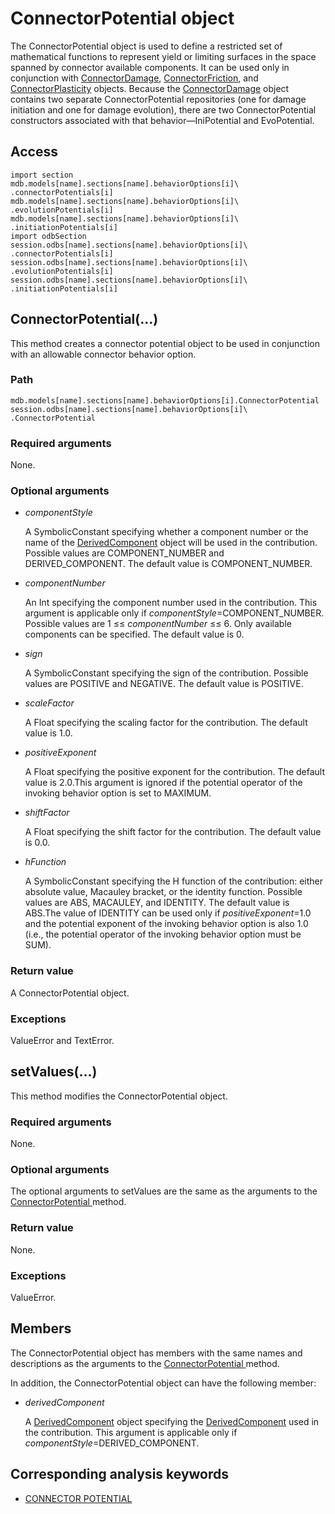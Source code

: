 # ConnectorPotential object

The ConnectorPotential object is used to define a restricted set of mathematical functions to represent yield or limiting surfaces in the space spanned by connector available components. It can be used only in conjunction with [ConnectorDamage](https://help.3ds.com/2022/english/DSSIMULIA_Established/SIMACAEKERRefMap/simaker-c-connectordamagepyc.htm?ContextScope=all), [ConnectorFriction](https://help.3ds.com/2022/english/DSSIMULIA_Established/SIMACAEKERRefMap/simaker-c-connectorfrictionpyc.htm?ContextScope=all), and [ConnectorPlasticity](https://help.3ds.com/2022/english/DSSIMULIA_Established/SIMACAEKERRefMap/simaker-c-connectorplasticitypyc.htm?ContextScope=all) objects. Because the [ConnectorDamage](https://help.3ds.com/2022/english/DSSIMULIA_Established/SIMACAEKERRefMap/simaker-c-connectordamagepyc.htm?ContextScope=all) object contains two separate ConnectorPotential repositories (one for damage initiation and one for damage evolution), there are two ConnectorPotential constructors associated with that behavior—IniPotential and EvoPotential.

## Access

```
import section
mdb.models[name].sections[name].behaviorOptions[i]\
.connectorPotentials[i]
mdb.models[name].sections[name].behaviorOptions[i]\
.evolutionPotentials[i]
mdb.models[name].sections[name].behaviorOptions[i]\
.initiationPotentials[i]
import odbSection
session.odbs[name].sections[name].behaviorOptions[i]\
.connectorPotentials[i]
session.odbs[name].sections[name].behaviorOptions[i]\
.evolutionPotentials[i]
session.odbs[name].sections[name].behaviorOptions[i]\
.initiationPotentials[i]
```

## ConnectorPotential(...)



This method creates a connector potential object to be used in conjunction with an allowable connector behavior option.



### Path

```
mdb.models[name].sections[name].behaviorOptions[i].ConnectorPotential
session.odbs[name].sections[name].behaviorOptions[i]\
.ConnectorPotential
```

### Required arguments

None.

### Optional arguments

- *componentStyle*

  A SymbolicConstant specifying whether a component number or the name of the [DerivedComponent](https://help.3ds.com/2022/english/DSSIMULIA_Established/SIMACAEKERRefMap/simaker-c-derivedcomponentpyc.htm?ContextScope=all) object will be used in the contribution. Possible values are COMPONENT_NUMBER and DERIVED_COMPONENT. The default value is COMPONENT_NUMBER.

- *componentNumber*

  An Int specifying the component number used in the contribution. This argument is applicable only if *componentStyle*=COMPONENT_NUMBER. Possible values are 1 ≤≤ *componentNumber* ≤≤ 6. Only available components can be specified. The default value is 0.

- *sign*

  A SymbolicConstant specifying the sign of the contribution. Possible values are POSITIVE and NEGATIVE. The default value is POSITIVE.

- *scaleFactor*

  A Float specifying the scaling factor for the contribution. The default value is 1.0.

- *positiveExponent*

  A Float specifying the positive exponent for the contribution. The default value is 2.0.This argument is ignored if the potential operator of the invoking behavior option is set to MAXIMUM.

- *shiftFactor*

  A Float specifying the shift factor for the contribution. The default value is 0.0.

- *hFunction*

  A SymbolicConstant specifying the H function of the contribution: either absolute value, Macauley bracket, or the identity function. Possible values are ABS, MACAULEY, and IDENTITY. The default value is ABS.The value of IDENTITY can be used only if *positiveExponent*=1.0 and the potential exponent of the invoking behavior option is also 1.0 (i.e., the potential operator of the invoking behavior option must be SUM).

### Return value

A ConnectorPotential object.

### Exceptions

ValueError and TextError.



## setValues(...)



This method modifies the ConnectorPotential object.



### Required arguments

None.

### Optional arguments

The optional arguments to setValues are the same as the arguments to the [ConnectorPotential ](https://help.3ds.com/2022/english/DSSIMULIA_Established/SIMACAEKERRefMap/simaker-c-connectorpotentialpyc.htm?ContextScope=all#simaker-connectorpotentialconnectorpotentialpyc)method.

### Return value

None.

### Exceptions

ValueError.



## Members

The ConnectorPotential object has members with the same names and descriptions as the arguments to the [ConnectorPotential ](https://help.3ds.com/2022/english/DSSIMULIA_Established/SIMACAEKERRefMap/simaker-c-connectorpotentialpyc.htm?ContextScope=all#simaker-connectorpotentialconnectorpotentialpyc)method.

In addition, the ConnectorPotential object can have the following member:

- *derivedComponent*

  A [DerivedComponent](https://help.3ds.com/2022/english/DSSIMULIA_Established/SIMACAEKERRefMap/simaker-c-derivedcomponentpyc.htm?ContextScope=all) object specifying the [DerivedComponent](https://help.3ds.com/2022/english/DSSIMULIA_Established/SIMACAEKERRefMap/simaker-c-derivedcomponentpyc.htm?ContextScope=all) used in the contribution. This argument is applicable only if *componentStyle*=DERIVED_COMPONENT.



## Corresponding analysis keywords

- [CONNECTOR POTENTIAL](https://help.3ds.com/2022/english/DSSIMULIA_Established/SIMACAEKEYRefMap/simakey-r-connectorpotential.htm?ContextScope=all#simakey-r-connectorpotential)